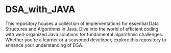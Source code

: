 # DSA_with_JAVA
This repository houses a collection of implementations for essential Data Structures and Algorithms in Java. Dive into the world of efficient coding with well-organized Java solutions for fundamental algorithmic challenges. Whether you're a learner or a seasoned developer, explore this repository to enhance your understanding of DSA.
